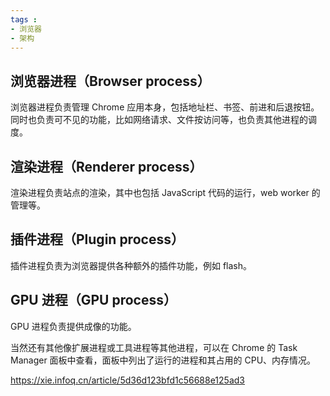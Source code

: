 ```yaml
---
tags : 
- 浏览器
- 架构
---
```


## 浏览器进程（Browser process）
浏览器进程负责管理 Chrome 应用本身，包括地址栏、书签、前进和后退按钮。同时也负责可不见的功能，比如网络请求、文件按访问等，也负责其他进程的调度。


## 渲染进程（Renderer process）
渲染进程负责站点的渲染，其中也包括 JavaScript 代码的运行，web worker 的管理等。


## 插件进程（Plugin process）
插件进程负责为浏览器提供各种额外的插件功能，例如 flash。


## GPU 进程（GPU process）
GPU 进程负责提供成像的功能。



当然还有其他像扩展进程或工具进程等其他进程，可以在 Chrome 的 Task Manager 面板中查看，面板中列出了运行的进程和其占用的 CPU、内存情况。


https://xie.infoq.cn/article/5d36d123bfd1c56688e125ad3